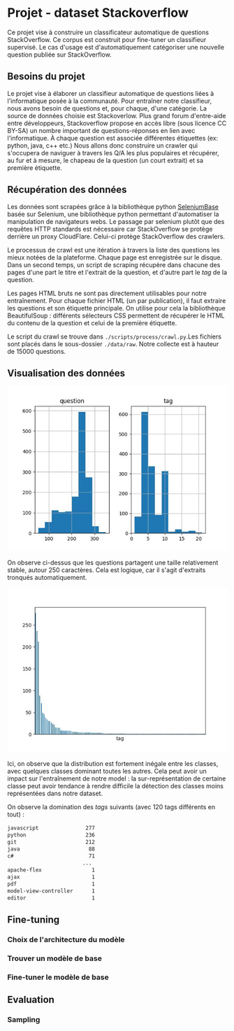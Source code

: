 # Projet - dataset Stackoverflow

Ce projet vise à construire un classificateur automatique de questions StackOverflow. Ce corpus est construit pour fine-tuner un classifieur supervisé. Le cas d'usage est d'automatiquement catégoriser une nouvelle question publiée sur StackOverflow.

## Besoins du projet

Le projet vise à élaborer un classifieur automatique de questions liées à l'informatique posée à la communauté. Pour entraîner notre classifieur, nous avons besoin de questions et, pour chaque, d'une catégorie. La source de données choisie est Stackoverlow. Plus grand forum d'entre-aide entre développeurs, Stackoverflow propose en accès libre (sous licence CC BY-SA) un nombre important de questions-réponses en lien avec l'informatique. À chaque question est associée différentes étiquettes (ex: python, java, c++ etc.) Nous allons donc construire un crawler qui s'occupera de naviguer à travers les Q/A les plus populaires et récupérer, au fur et à mesure, le chapeau de la question (un court extrait) et sa première étiquette.

## Récupération des données

Les données sont scrapées grâce à la bibliothèque python [SeleniumBase](https://seleniumbase.io/) basée sur Selenium, une bibliothèque python permettant d'automatiser la manipulation de navigateurs webs. Le passage par selenium plutôt que des requêtes HTTP standards est nécessaire car StackOverflow se protège derrière un proxy CloudFlare. Celui-ci protège StackOverflow des crawlers.

Le processus de crawl est une itération à travers la liste des questions les mieux notées de la plateforme. Chaque page est enregistrée sur le disque. Dans un second temps, un script de scraping récupère dans chacune des pages d'une part le titre et l'extrait de la question, et d'autre part le _tag_ de la question.

Les pages HTML bruts ne sont pas directement utilisables pour notre entraînement. Pour chaque fichier HTML (un par publication), il faut extraire les questions et son étiquette principale. On utilise pour cela la bibliothèque BeautifulSoup : différents sélecteurs CSS permettent de récupérer le HTML du contenu de la question et celui de la première étiquette.

Le script du crawl se trouve dans `./scripts/process/crawl.py`.Les fichiers sont placés dans le sous-dossier `./data/raw`. Notre collecte est à hauteur de 15000 questions.

## Visualisation des données

![Distibution de la taille des questions](./figures/distribution_length.jpeg)

On observe ci-dessus que les questions partagent une taille relativement stable, autour 250 caractères. Cela est logique, car il s'agit d'extraits tronqués automatiquement.

![Distibution des tags à travers les questions](./figures/distribution_tags.jpeg)

Ici, on observe que la distribution est fortement inégale entre les classes, avec quelques classes dominant toutes les autres. Cela peut avoir un impact sur l'entraînement de notre model : la sur-représentation de certaine classe peut avoir tendance à rendre difficile la détection des classes moins représentées dans notre dataset.

On observe la domination des _tags_ suivants (avec 120 tags différents en tout) :

```
javascript               277
python                   236
git                      212
java                      88
c#                        71
                        ...
apache-flex                1
ajax                       1
pdf                        1
model-view-controller      1
editor                     1
```

## Fine-tuning

### Choix de l'architecture du modèle

### Trouver un modèle de base


### Fine-tuner le modèle de base

## Evaluation

### Sampling

###

